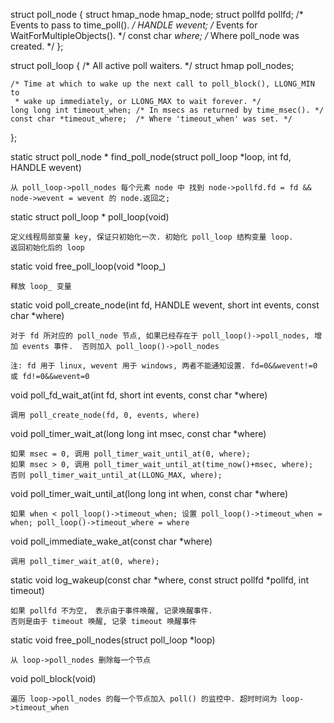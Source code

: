 struct poll_node {
    struct hmap_node hmap_node;
    struct pollfd pollfd;       /* Events to pass to time_poll(). */
    HANDLE wevent;              /* Events for WaitForMultipleObjects(). */
    const char *where;          /* Where poll_node was created. */
};

struct poll_loop {
    /* All active poll waiters. */
    struct hmap poll_nodes;

    /* Time at which to wake up the next call to poll_block(), LLONG_MIN to
     * wake up immediately, or LLONG_MAX to wait forever. */
    long long int timeout_when; /* In msecs as returned by time_msec(). */
    const char *timeout_where;  /* Where 'timeout_when' was set. */
};

static struct poll_node * find_poll_node(struct poll_loop *loop, int fd, HANDLE wevent)

    从 poll_loop->poll_nodes 每个元素 node 中 找到 node->pollfd.fd = fd && node->wevent = wevent 的 node.返回之;

static struct poll_loop * poll_loop(void)

    定义线程局部变量 key, 保证只初始化一次. 初始化 poll_loop 结构变量 loop.
    返回初始化后的 loop

static void free_poll_loop(void *loop_)

    释放 loop_ 变量

static void poll_create_node(int fd, HANDLE wevent, short int events, const char *where)

    对于 fd 所对应的 poll_node 节点, 如果已经存在于 poll_loop()->poll_nodes, 增加 events 事件.  否则加入 poll_loop()->poll_nodes

    注: fd 用于 linux, wevent 用于 windows, 两者不能通知设置. fd=0&&wevent!=0 或 fd!=0&&wevent=0

void poll_fd_wait_at(int fd, short int events, const char *where)

    调用 poll_create_node(fd, 0, events, where)

void poll_timer_wait_at(long long int msec, const char *where)

    如果 msec = 0, 调用 poll_timer_wait_until_at(0, where);
    如果 msec > 0, 调用 poll_timer_wait_until_at(time_now()+msec, where);
    否则 poll_timer_wait_until_at(LLONG_MAX, where);

void poll_timer_wait_until_at(long long int when, const char *where)

    如果 when < poll_loop()->timeout_when; 设置 poll_loop()->timeout_when = when; poll_loop()->timeout_where = where

void poll_immediate_wake_at(const char *where)

    调用 poll_timer_wait_at(0, where);

static void log_wakeup(const char *where, const struct pollfd *pollfd, int timeout)

    如果 pollfd 不为空,　表示由于事件唤醒, 记录唤醒事件.
    否则是由于 timeout 唤醒, 记录 timeout 唤醒事件

static void free_poll_nodes(struct poll_loop *loop)

    从 loop->poll_nodes 删除每一个节点

void poll_block(void)

    遍历 loop->poll_nodes 的每一个节点加入 poll() 的监控中. 超时时间为 loop->timeout_when
